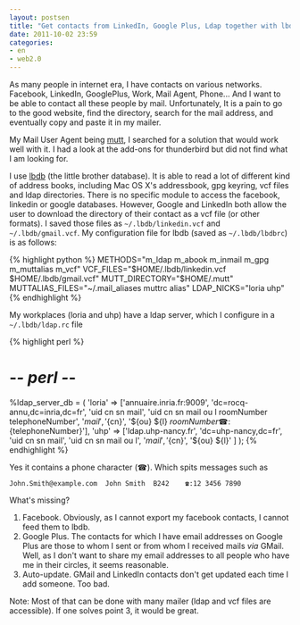 ```yaml
---
layout: postsen
title: "Get contacts from LinkedIn, Google Plus, Ldap together with lbdb"
date: 2011-10-02 23:59
categories:
- en
- web2.0
---
```


As many people in internet era, I have contacts on various networks. Facebook,
LinkedIn, GooglePlus, Work, Mail Agent, Phone... And I want to be able to
contact all these people by mail. Unfortunately, It is a pain to go to the good
website, find the directory, search for the mail address, and eventually copy
and paste it in my mailer.

My Mail User Agent being [mutt](http://www.mutt.org/), I searched for a
solution that would work well with it. I had a look at the add-ons for thunderbird but did not find what I am looking for.

I use [lbdb](http://www.spinnaker.de/lbdb/) (the little brother database). It is able to read a lot of different kind of address books, including Mac OS X's addressbook, gpg keyring, vcf files and ldap directories. There is no specific module to access the facebook, linkedin or google databases. However, Google and LinkedIn both allow the user to download the directory of their contact as a vcf file (or other formats). I saved those files as `~/.lbdb/linkedin.vcf` and `~/.lbdb/gmail.vcf`. My configuration file for lbdb (saved as `~/.lbdb/lbdbrc`) is as follows:

{% highlight python %}
METHODS="m_ldap m_abook m_inmail m_gpg m_muttalias m_vcf"
VCF_FILES="$HOME/.lbdb/linkedin.vcf $HOME/.lbdb/gmail.vcf"
MUTT_DIRECTORY="$HOME/.mutt"
MUTTALIAS_FILES="~/.mail_aliases muttrc alias"
LDAP_NICKS="loria uhp"
{% endhighlight %}

My workplaces (loria and uhp) have a ldap server, which I configure in a `~/.lbdb/ldap.rc` file

{% highlight perl %}
# -*- perl -*-

%ldap_server_db = (
 'loria' => ['annuaire.inria.fr:9009', 'dc=rocq-annu,dc=inria,dc=fr',
             'uid cn sn mail', 'uid cn sn mail ou l roomNumber telephoneNumber',
             '${mail}', '${cn}', '${ou} ${l} ${roomNumber} ☎:${telephoneNumber}'],
 'uhp'   => ['ldap.uhp-nancy.fr', 'dc=uhp-nancy,dc=fr',
             'uid cn sn mail', 'uid cn sn mail ou l',
             '${mail}', '${cn}', '${ou} ${l}' ]
);
{% endhighlight %}

Yes it contains a phone character (☎). Which spits messages such as

    John.Smith@example.com	John Smith	B242	☎:12 3456 7890

What's missing?

1. Facebook. Obviously, as I cannot export my facebook contacts, I cannot feed them to lbdb.
1. Google Plus. The contacts for which I have email addresses on Google Plus are those to whom I sent or from whom I received mails *via* GMail. Well, as I don't want to share my email addresses to all people who have me in their circles, it seems reasonable.
3. Auto-update. GMail and LinkedIn contacts don't get updated each time I add someone. Too bad.

Note: Most of that can be done with many mailer (ldap and vcf files are accessible). If one solves point 3, it would be great.
